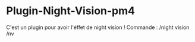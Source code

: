 # Plugin-Night-Vision-pm4

C'est un plugin pour avoir l'éffet de night vision !
Commande :
/night vision
/nv
